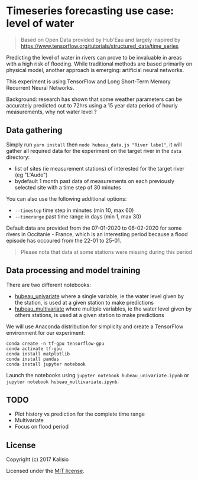# Timeseries forecasting use case: level of water

> Based on Open Data provided by Hub'Eau and largely inspired by https://www.tensorflow.org/tutorials/structured_data/time_series

Predicting the level of water in rivers can prove to be invaluable in areas with a high risk of flooding. While traditional methods are based primarily on physical model, another approach is emerging: artificial neural networks.

This experiment is using TensorFlow and Long Short-Term Memory Recurrent Neural Networks.

Background: research has shown that some weather parameters can be accurately predicted out to 72hrs using a 15 year data period of hourly measurements, why not water level ?

## Data gathering

Simply run `yarn install` then `node hubeau_data.js "River label"`, it will gather all required data for the experiment on the target river in the `data` directory:
* list of sites (ie measurement stations) of interested for the target river (eg "L'Aude")
* bydefault 1 month past data of measurements on each previously selected site with a time step of 30 minutes

You can also use the following additional options:
* `--timestep` time step in minutes (min 10, max 60)
* `--timerange` past time range in days (min 1, max 30)

Default data are provided from the 07-01-2020 to 06-02-2020 for some rivers in Occitanie - France, which is an interesting period because a flood episode has occoured from the 22-01 to 25-01.

> Please note that data at some stations were missing during this period

## Data processing and model training

There are two different notebooks:
* [hubeau_univariate](./hubeau_univariate.ipynb) where a single variable, ie the water level given by the station, is used at a given station to make predictions
* [hubeau_multivariate](./hubeau_multivariate.ipynb) where multiple variables, ie the water level given by others stations, is used at a given station to make predictions

We will use Anaconda distribution for simplicity and create a TensorFlow environment for our experiment:
```
conda create -n tf-gpu tensorflow-gpu
conda activate tf-gpu
conda install matplotlib
conda install pandas
conda install jupyter notebook
```

Launch the notebooks using `jupyter notebook hubeau_univariate.ipynb` or `jupyter notebook hubeau_multivariate.ipynb`.

## TODO

* Plot history vs prediction for the complete time range
* Multivariate
* Focus on flood period

## License

Copyright (c) 2017 Kalisio

Licensed under the [MIT license](LICENSE).
